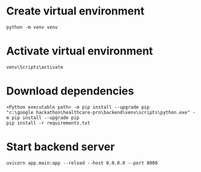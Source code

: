 # Create virtual environment

```
python -m venv venv
```

# Activate virtual environment

```
venv\Scripts\activate
```

# Download dependencies

```
<Python executable path> -m pip install --upgrade pip
"c:\google hackathon\healthcare-pro\backend\venv\scripts\python.exe" -m pip install --upgrade pip
pip install -r requirements.txt
```

# Start backend server

```
uvicorn app.main:app --reload --host 0.0.0.0 --port 8000
```
